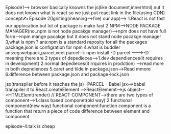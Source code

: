 Episode1-->
browser basically knowns the js(like document,innerhtml) nut it does not known what is react so we just put react link in the file(using CDN)
concept✍️
Episode 2(Igniting(meaning-->fire) our app)-->
1.React is not fast our applocation but lot of package is make fast
2.NPM-->NODE PACKAGE MANAGER(no..npm is not node pacakge manager)-->npm does not have full form-->npm mange pacakge but it does not stand node pacakge manager
3,what is npm ?
ans:npm is a standard reposity for all the packages
package.json is configration for npm
4.what is buddler
ans:eg:webpack,parcel,veet
parcel--> npm install -D parcel --->-D meaning
there are 2 types of depedieces-->1.dev dependiences(it requires in development) 2.normal depedieces(it rrquires in prodction) -->read more in both depndiences
5.caret and tilde in package.json-->Read mmore
6.difference between package.json and package-lock.json

<!-- epi-03--lying the foundation -->

jsx(transpiler before it reaches the js) -PARCEL - Babel
jsx==>babel transpiler it to React.createElement ==>ReactElememt-->js object-->HTMLElemt(render)
// REACT COMPONENT-->there are two types of component-->1.class based componet(old way) 2.functional component(new way)
functional component:function component is a function that return a piece of code
difference between element and component

<!-- COMPONENT COMPOSITIONS -->

episode-4:talk is cheap
